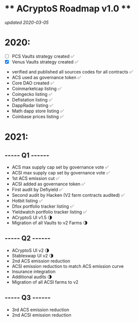 # ** ACryptoS Roadmap v1.0 **
_updated 2020-03-05_

# **2020:**
- [ ] PCS Vaults strategy created ✅
- [x] Venus Vaults strategy created ✅
- verified and published all sources codes for all contracts ✅
- ACS used as governance token ✅
- Core DAO created ✅
- Coinmarketcap listing ✅
- Coingecko listing ✅
- Defistation listing ✅
- DappRadar listing ✅
- Math dapp store listing ✅
- Coinbase prices listing ✅
 
 
# **2021:**
 
## **----- Q1 ------**
- ACS max supply cap set by governance vote ✅
- ACSI max supply cap set by governance vote ✅
- 1st ACS emission cut ✅
- ACSI added as governance token ✅
- First audit by Defiyield ✅
- Second audit by Hacken (V2 farm contracts audited) ✅
- Hotbit listing ✅
- Dfox portfolio tracker listing ✅
- Yieldwatch portfolio tracker listing ✅
- ACryptoS UI v1.5 🌗
- Migration of all Vaults to v2 Farms 🌗


 
## **----- Q2 ------**

- ACryptoS UI v2 🌗
- Stableswap UI v2 🌗
- 2nd ACS emission reduction
- ACSI emission reduction to match ACS emission curve
- Insurance integration
- Additional audits 🌗
- Migration of all ACSI farms to v2
 
 
## **----- Q3 ------**
- 3rd ACS emission reduction
- 2nd ACSI emission reduction

